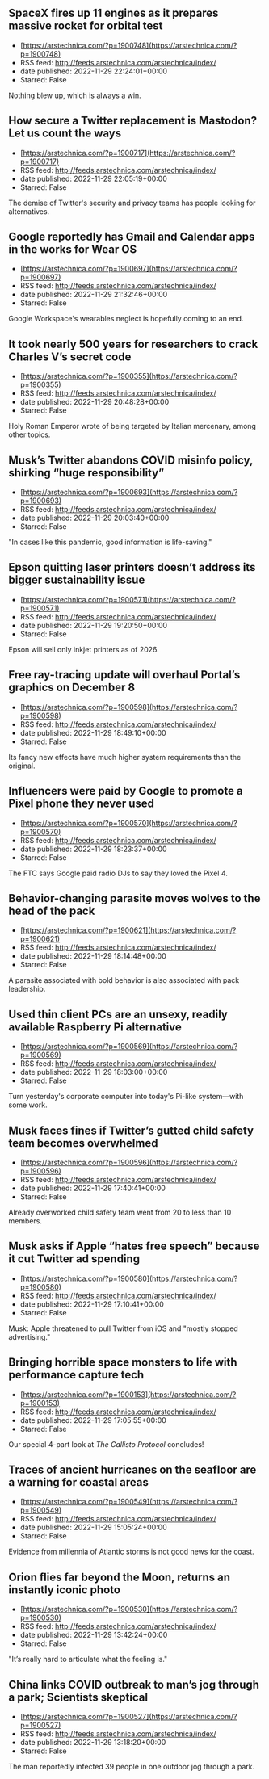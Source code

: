 ## SpaceX fires up 11 engines as it prepares massive rocket for orbital test
 - [https://arstechnica.com/?p=1900748](https://arstechnica.com/?p=1900748)
 - RSS feed: http://feeds.arstechnica.com/arstechnica/index/
 - date published: 2022-11-29 22:24:01+00:00
 - Starred: False

Nothing blew up, which is always a win.

## How secure a Twitter replacement is Mastodon? Let us count the ways
 - [https://arstechnica.com/?p=1900717](https://arstechnica.com/?p=1900717)
 - RSS feed: http://feeds.arstechnica.com/arstechnica/index/
 - date published: 2022-11-29 22:05:19+00:00
 - Starred: False

The demise of Twitter's security and privacy teams has people looking for alternatives.

## Google reportedly has Gmail and Calendar apps in the works for Wear OS
 - [https://arstechnica.com/?p=1900697](https://arstechnica.com/?p=1900697)
 - RSS feed: http://feeds.arstechnica.com/arstechnica/index/
 - date published: 2022-11-29 21:32:46+00:00
 - Starred: False

Google Workspace's wearables neglect is hopefully coming to an end.

## It took nearly 500 years for researchers to crack Charles V’s secret code
 - [https://arstechnica.com/?p=1900355](https://arstechnica.com/?p=1900355)
 - RSS feed: http://feeds.arstechnica.com/arstechnica/index/
 - date published: 2022-11-29 20:48:28+00:00
 - Starred: False

Holy Roman Emperor wrote of being targeted by Italian mercenary, among other topics.

## Musk’s Twitter abandons COVID misinfo policy, shirking “huge responsibility”
 - [https://arstechnica.com/?p=1900693](https://arstechnica.com/?p=1900693)
 - RSS feed: http://feeds.arstechnica.com/arstechnica/index/
 - date published: 2022-11-29 20:03:40+00:00
 - Starred: False

"In cases like this pandemic, good information is life-saving."

## Epson quitting laser printers doesn’t address its bigger sustainability issue
 - [https://arstechnica.com/?p=1900571](https://arstechnica.com/?p=1900571)
 - RSS feed: http://feeds.arstechnica.com/arstechnica/index/
 - date published: 2022-11-29 19:20:50+00:00
 - Starred: False

Epson will sell only inkjet printers as of 2026.

## Free ray-tracing update will overhaul Portal’s graphics on December 8
 - [https://arstechnica.com/?p=1900598](https://arstechnica.com/?p=1900598)
 - RSS feed: http://feeds.arstechnica.com/arstechnica/index/
 - date published: 2022-11-29 18:49:10+00:00
 - Starred: False

Its fancy new effects have much higher system requirements than the original.

## Influencers were paid by Google to promote a Pixel phone they never used
 - [https://arstechnica.com/?p=1900570](https://arstechnica.com/?p=1900570)
 - RSS feed: http://feeds.arstechnica.com/arstechnica/index/
 - date published: 2022-11-29 18:23:37+00:00
 - Starred: False

The FTC says Google paid radio DJs to say they loved the Pixel 4.

## Behavior-changing parasite moves wolves to the head of the pack
 - [https://arstechnica.com/?p=1900621](https://arstechnica.com/?p=1900621)
 - RSS feed: http://feeds.arstechnica.com/arstechnica/index/
 - date published: 2022-11-29 18:14:48+00:00
 - Starred: False

A parasite associated with bold behavior is also associated with pack leadership.

## Used thin client PCs are an unsexy, readily available Raspberry Pi alternative
 - [https://arstechnica.com/?p=1900569](https://arstechnica.com/?p=1900569)
 - RSS feed: http://feeds.arstechnica.com/arstechnica/index/
 - date published: 2022-11-29 18:03:00+00:00
 - Starred: False

Turn yesterday's corporate computer into today's Pi-like system—with some work.

## Musk faces fines if Twitter’s gutted child safety team becomes overwhelmed
 - [https://arstechnica.com/?p=1900596](https://arstechnica.com/?p=1900596)
 - RSS feed: http://feeds.arstechnica.com/arstechnica/index/
 - date published: 2022-11-29 17:40:41+00:00
 - Starred: False

Already overworked child safety team went from 20 to less than 10 members.

## Musk asks if Apple “hates free speech” because it cut Twitter ad spending
 - [https://arstechnica.com/?p=1900580](https://arstechnica.com/?p=1900580)
 - RSS feed: http://feeds.arstechnica.com/arstechnica/index/
 - date published: 2022-11-29 17:10:41+00:00
 - Starred: False

Musk: Apple threatened to pull Twitter from iOS and "mostly stopped advertising."

## Bringing horrible space monsters to life with performance capture tech
 - [https://arstechnica.com/?p=1900153](https://arstechnica.com/?p=1900153)
 - RSS feed: http://feeds.arstechnica.com/arstechnica/index/
 - date published: 2022-11-29 17:05:55+00:00
 - Starred: False

Our special 4-part look at <em>The Callisto Protocol</em> concludes!

## Traces of ancient hurricanes on the seafloor are a warning for coastal areas
 - [https://arstechnica.com/?p=1900549](https://arstechnica.com/?p=1900549)
 - RSS feed: http://feeds.arstechnica.com/arstechnica/index/
 - date published: 2022-11-29 15:05:24+00:00
 - Starred: False

Evidence from millennia of Atlantic storms is not good news for the coast.

## Orion flies far beyond the Moon, returns an instantly iconic photo
 - [https://arstechnica.com/?p=1900530](https://arstechnica.com/?p=1900530)
 - RSS feed: http://feeds.arstechnica.com/arstechnica/index/
 - date published: 2022-11-29 13:42:24+00:00
 - Starred: False

"It’s really hard to articulate what the feeling is."

## China links COVID outbreak to man’s jog through a park; Scientists skeptical
 - [https://arstechnica.com/?p=1900527](https://arstechnica.com/?p=1900527)
 - RSS feed: http://feeds.arstechnica.com/arstechnica/index/
 - date published: 2022-11-29 13:18:20+00:00
 - Starred: False

The man reportedly infected 39 people in one outdoor jog through a park.
